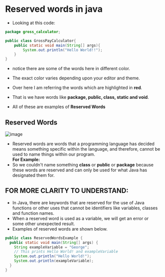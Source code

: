 # Reserved words in java
- Looking at this code:

```java 
package gross_calculator;

public class GrossPayCalculator{
    public static void main(String[] args){
        System.out.println("Hello World!!");
    }
}
```

- notice there are some of the words here in different color.
- The exact color varies depending upon your editor and theme.

- Over here I am referring the words which are highlighted in **red**.
- That is we have words like **package, public, class, static and void**.
- All of these are examples of **Reserved Words**

## Reserved Words
![image](https://user-images.githubusercontent.com/63767834/213945733-82c0cdec-fdbe-4db0-a1bd-acc7b5a07ecb.png)

- Reserved words are words that a programming language has decided means something specific within the language, and therefore, cannot be used to name things within our program.
<br> **For Example:**<br>
- So we couldn't name something **class** or **public** or **package** because these words are reserved and can only be used for what Java has designated them for.


## FOR MORE CLARITY TO UNDERSTAND:
- In Java, there are keywords that are reserved for the use of Java functions or other uses that cannot be identifiers like variables, classes and function names.
- When a reserved word is used as a variable, we will get an error or some other unexpected result. 
- Examples of reserved words are shown below.
```java
public class ReservedWordsExample {
  public static void main(String[] args) {
    String exampleVariable = "George";
    // This prints Hello World! and exampleVariable
    System.out.println("Hello World!");
    System.out.println(exampleVariable);
  }
}
```
